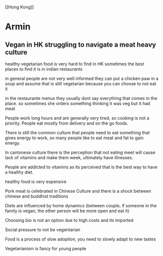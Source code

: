 [[Hong Kong]]

# Armin
## Vegan in HK struggling to navigate a meat heavy culture

healthy vegetarian food is very hard to find in HK
sometimes the best places to find it is in indian restaurants

in general people are not very well informed
they can put a chicken paw in a soup and assume that is still vegetarian because you can choose to not eat it

in the restaurante menus they usually dont say everything that comes in the place. so sometimes she orders something thinking it was veg but it had meat

People work long hours and are generally very tired, so cooking is not a priority. People eat mostly from delivery and on the go foods.

There is still the common culture that people need to eat something that gives energy to work, so many people like to eat meat and fat to gain energy.

In cantonese culture there is the perception that not eating meet will cause lack of vitamins and make them week, ultimately have illnesses.

People are addicted to vitamins as its perceived that is the best way to have a healthy diet.

healthy food is very expensive

Pork meat is celebrated in Chinese Culture and there is a shock between chinese and buddhist traditions

Diets are influenced by home dynamics (between couple, if someone in the family is vegan, the other person will be more open and eat it)

Choosing bio is not an option due to high costs and its imported

Social pressure to not be vegentarian

Food is a process of slow adoption, you need to slowly adapt to new tastes

Vegetarianism is fancy for young people